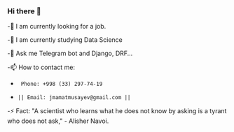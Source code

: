 ### Hi there 👋


-🔭 I am currently looking for a job.

-🌱 I am currently studying Data Science

-💬 Ask me Telegram bot and Django, DRF...

-📫 How to contact me:
-      Phone: +998 (33) 297-74-19
-     || Email: jmamatmusayev@gmail.com ||


-⚡ Fact: "A scientist who learns what he does not know by asking is a tyrant who does not ask," - Alisher Navoi.
